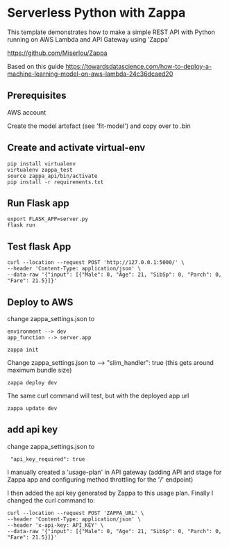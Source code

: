 # Serverless Python with Zappa

This template demonstrates how to make a simple REST API with Python running on AWS Lambda and API Gateway using 'Zappa'

https://github.com/Miserlou/Zappa

Based on this guide https://towardsdatascience.com/how-to-deploy-a-machine-learning-model-on-aws-lambda-24c36dcaed20

## Prerequisites

AWS account

Create the model artefact (see 'fit-model') and copy over to .bin

## Create and activate virtual-env

    pip install virtualenv
    virtualenv zappa_test
    source zappa_api/bin/activate
    pip install -r requirements.txt

## Run Flask app

    export FLASK_APP=server.py
    flask run

## Test flask App

    curl --location --request POST 'http://127.0.0.1:5000/' \
    --header 'Content-Type: application/json' \
    --data-raw '{"input": [{"Male": 0, "Age": 21, "SibSp": 0, "Parch": 0, "Fare": 21.5}]}'

## Deploy to AWS

change zappa_settings.json to

    environment --> dev
    app_function --> server.app

    zappa init

Change zappa_settings.json to --> "slim_handler": true (this gets around maximum bundle size)

    zappa deploy dev

The same curl command will test, but with the deployed app url

    zappa update dev

## add api key

change zappa_settings.json to

     "api_key_required": true

I manually created a 'usage-plan' in API gateway (adding API and stage for Zappa app and configuring method throttling for the '/' endpoint)

I then added the api key generated by Zappa to this usage plan. Finally I changed the curl command to:

    curl --location --request POST 'ZAPPA_URL' \
    --header 'Content-Type: application/json' \
    --header 'x-api-key: API_KEY' \
    --data-raw '{"input": [{"Male": 0, "Age": 21, "SibSp": 0, "Parch": 0, "Fare": 21.5}]}'